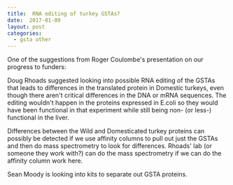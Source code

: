 ```yaml
---
title:  RNA editing of turkey GSTAs?
date:  2017-01-09
layout: post
categories:
  - gsta other
---
```


One of the suggestions from Roger Coulombe's presentation on our progress to funders:

Doug Rhoads suggested looking into possible RNA editing of the GSTAs that leads to differences in the translated protein in Domestic turkeys, even though there aren't critical differences in the DNA or mRNA sequences. The editing wouldn't happen in the proteins expressed in E.coli so they would have been functional in that experiment while still being non- (or less-) functional in the liver.

Differences between the Wild and Domesticated turkey proteins can possibly be detected if we use affinity columns to pull out just the GSTAs and then do mass spectrometry to look for differences. Rhoads' lab (or someone they work with?) can do the mass spectrometry if we can do the affinity column work here.

Sean Moody is looking into kits to separate out GSTA proteins.
